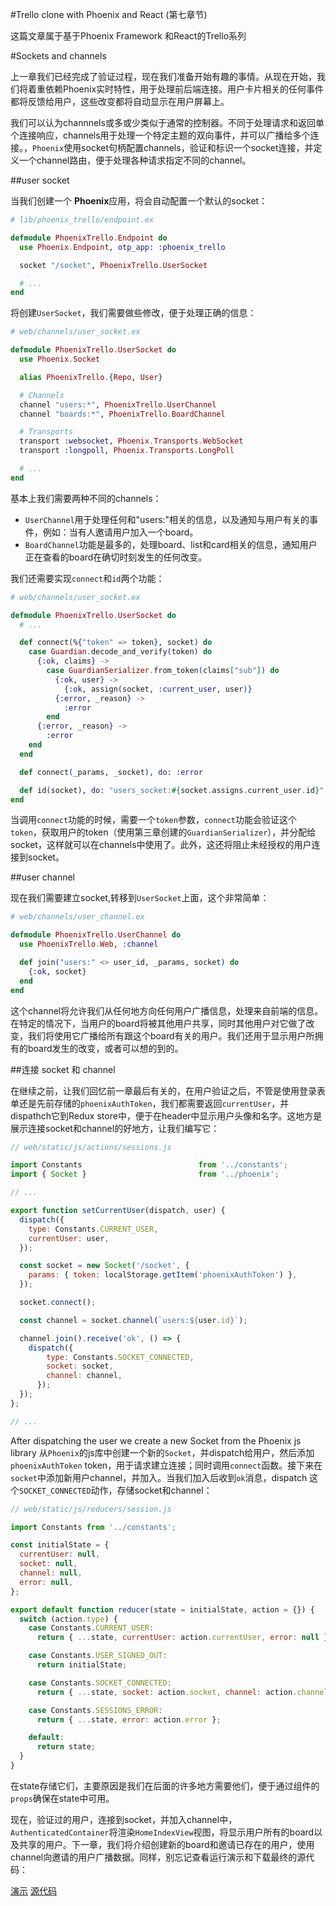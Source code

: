 #Trello clone with Phoenix and React (第七章节)

这篇文章属于基于Phoenix Framework 和React的Trello系列    

#Sockets and channels

上一章我们已经完成了验证过程，现在我们准备开始有趣的事情。从现在开始，我们将着重依赖Phoenix实时特性，用于处理前后端连接。用户卡片相关的任何事件都将反馈给用户，这些改变都将自动显示在用户屏幕上。

我们可以认为channnels或多或少类似于通常的控制器。不同于处理请求和返回单个连接响应，channels用于处理一个特定主题的双向事件，并可以广播给多个连接。，`Phoenix`使用socket句柄配置channels，验证和标识一个socket连接，并定义一个channel路由，便于处理各种请求指定不同的channel。

##user socket

当我们创建一个 **Phoenix**应用，将会自动配置一个默认的socket：

```elixir
# lib/phoenix_trello/endpoint.ex

defmodule PhoenixTrello.Endpoint do
  use Phoenix.Endpoint, otp_app: :phoenix_trello

  socket "/socket", PhoenixTrello.UserSocket

  # ...
end
```

将创建`UserSocket`，我们需要做些修改，便于处理正确的信息：

```elixir
# web/channels/user_socket.ex

defmodule PhoenixTrello.UserSocket do
  use Phoenix.Socket

  alias PhoenixTrello.{Repo, User}

  # Channels
  channel "users:*", PhoenixTrello.UserChannel
  channel "boards:*", PhoenixTrello.BoardChannel

  # Transports
  transport :websocket, Phoenix.Transports.WebSocket
  transport :longpoll, Phoenix.Transports.LongPoll

  # ...
end
```

基本上我们需要两种不同的channels：

* `UserChannel`用于处理任何和"users:"相关的信息，以及通知与用户有关的事件，例如：当有人邀请用户加入一个board。
* `BoardChannel`功能是最多的，处理board、list和card相关的信息，通知用户正在查看的board在确切时刻发生的任何改变。

我们还需要实现`connect`和`id`两个功能：

```elixir
# web/channels/user_socket.ex

defmodule PhoenixTrello.UserSocket do
  # ...

  def connect(%{"token" => token}, socket) do
    case Guardian.decode_and_verify(token) do
      {:ok, claims} ->
        case GuardianSerializer.from_token(claims["sub"]) do
          {:ok, user} ->
            {:ok, assign(socket, :current_user, user)}
          {:error, _reason} ->
            :error
        end
      {:error, _reason} ->
        :error
    end
  end

  def connect(_params, _socket), do: :error

  def id(socket), do: "users_socket:#{socket.assigns.current_user.id}"
end
```

当调用`connect`功能的时候，需要一个`token`参数，`connect`功能会验证这个`token`，获取用户的token（使用第三章创建的`GuardianSerializer`），并分配给socket，这样就可以在channels中使用了。此外，这还将阻止未经授权的用户连接到socket。

##user channel

现在我们需要建立socket,转移到`UserSocket`上面，这个非常简单：

```elixir
# web/channels/user_channel.ex

defmodule PhoenixTrello.UserChannel do
  use PhoenixTrello.Web, :channel

  def join("users:" <> user_id, _params, socket) do
    {:ok, socket}
  end
end
```

这个channel将允许我们从任何地方向任何用户广播信息，处理来自前端的信息。在特定的情况下，当用户的board将被其他用户共享，同时其他用户对它做了改变，我们将使用它广播给所有跟这个board有关的用户。我们还用于显示用户所拥有的board发生的改变，或者可以想的到的。

##连接 socket 和 channel

在继续之前，让我们回忆前一章最后有关的，在用户验证之后，不管是使用登录表单还是先前存储的`phoenixAuthToken`，我们都需要返回`currentUser`，并dispathch它到Redux store中，便于在header中显示用户头像和名字。这地方是展示连接socket和channel的好地方，让我们编写它：

```javascript
// web/static/js/actions/sessions.js

import Constants                          from '../constants';
import { Socket }                         from '../phoenix';

// ...

export function setCurrentUser(dispatch, user) {
  dispatch({
    type: Constants.CURRENT_USER,
    currentUser: user,
  });

  const socket = new Socket('/socket', {
    params: { token: localStorage.getItem('phoenixAuthToken') },
  });

  socket.connect();

  const channel = socket.channel(`users:${user.id}`);

  channel.join().receive('ok', () => {
    dispatch({
        type: Constants.SOCKET_CONNECTED,
        socket: socket,
        channel: channel,
      });
  });
};

// ...
```

After dispatching the user we create a new Socket from the Phoenix js library 
从`Phoenix`的js库中创建一个新的`Socket`，并dispatch给用户，然后添加`phoenixAuthToken` token，用于请求建立连接；同时调用`connect`函数。接下来在`socket`中添加新用户channel，并加入。当我们加入后收到`ok`消息，dispatch 这个`SOCKET_CONNECTED`动作，存储socket和channel：

```javascript
// web/static/js/reducers/session.js

import Constants from '../constants';

const initialState = {
  currentUser: null,
  socket: null,
  channel: null,
  error: null,
};

export default function reducer(state = initialState, action = {}) {
  switch (action.type) {
    case Constants.CURRENT_USER:
      return { ...state, currentUser: action.currentUser, error: null };

    case Constants.USER_SIGNED_OUT:
      return initialState;

    case Constants.SOCKET_CONNECTED:
      return { ...state, socket: action.socket, channel: action.channel };

    case Constants.SESSIONS_ERROR:
      return { ...state, error: action.error };

    default:
      return state;
  }
}
```

在state存储它们，主要原因是我们在后面的许多地方需要他们，便于通过组件的`props`确保在state中可用。

现在，验证过的用户，连接到socket，并加入channel中，`AuthenticatedContainer`将渲染`HomeIndexView`视图，将显示用户所有的board以及共享的用户。下一章，我们将介绍创建新的board和邀请已存在的用户，使用channel向邀请的用户广播数据。同样，别忘记查看运行演示和下载最终的源代码：

[演示](https://phoenix-trello.herokuapp.com/)        [源代码](https://github.com/bigardone/phoenix-trello)